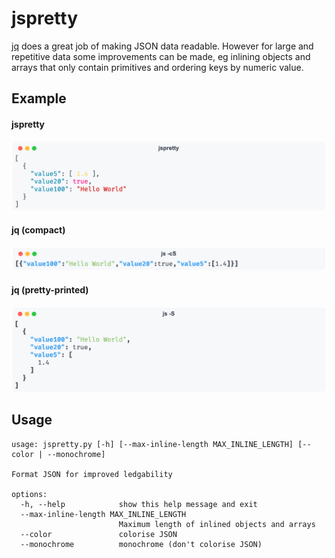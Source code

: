# jspretty

[jq](https://jqlang.github.io/jq/) does a great job of making JSON data readable. However for large and repetitive data some improvements can be made, eg inlining objects and arrays that only contain primitives and ordering keys by numeric value.

## Example

#### jspretty

<picture>
  <source media="(prefers-color-scheme: dark)" srcset="images/jspretty-dark.png">
  <source media="(prefers-color-scheme: light)" srcset="images/jspretty-light.png">
  <img alt="jspretty output" src="images/jspretty-light.png">
</picture>

#### jq (compact)

<picture>
  <source media="(prefers-color-scheme: dark)" srcset="images/jq-cS-dark.png">
  <source media="(prefers-color-scheme: light)" srcset="images/jq-cS-light.png">
  <img alt="jq -cS output" src="images/jq-cS-light.png">
</picture>

#### jq (pretty-printed)

<picture>
  <source media="(prefers-color-scheme: dark)" srcset="images/jq-S-dark.png">
  <source media="(prefers-color-scheme: light)" srcset="images/jq-S-light.png">
  <img alt="jq -S output" src="images/jq-S-light.png">
</picture>

## Usage

```
usage: jspretty.py [-h] [--max-inline-length MAX_INLINE_LENGTH] [--color | --monochrome]

Format JSON for improved ledgability

options:
  -h, --help            show this help message and exit
  --max-inline-length MAX_INLINE_LENGTH
                        Maximum length of inlined objects and arrays
  --color               colorise JSON
  --monochrome          monochrome (don't colorise JSON)
```
